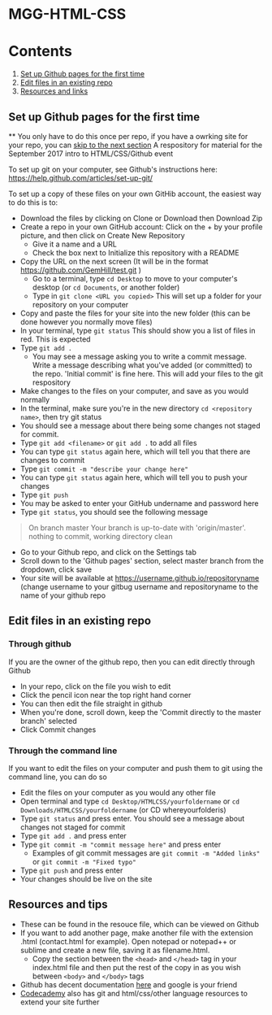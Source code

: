 # MGG-HTML-CSS

# Contents

1. [Set up Github pages for the first time](https://github.com/GemHill/HTMLCSS#set-up-github-pages-for-the-first-time)
2. [Edit files in an existing repo](https://github.com/GemHill/HTMLCSS/blob/master/README.md#edit-files-in-an-existing-repo)
3. [Resources and links](https://github.com/GemHill/HTMLCSS#resources-and-tips)


## Set up Github pages for the first time
** You only have to do this once per repo, if you have a owrking site for your repo, you can [skip to the next section](https://github.com/GemHill/HTMLCSS/blob/master/README.md#edit-files-in-an-exisitng-repo)
A respository for material for the September 2017 intro to HTML/CSS/Github event

To set up git on your computer, see Github's instructions here: https://help.github.com/articles/set-up-git/

To set up a copy of these files on your own GitHib account, the easiest way to do this is to:

* Download the files by clicking on Clone or Download then Download Zip
* Create a repo in your own GitHub account: Click on the + by your profile picture, and then click on Create New Repository
  * Give it a name and a URL
  * Check the box next to Initialize this repository with a README
* Copy the URL on the next screen (It will be in the format https://github.com/GemHill/test.git )
  * Go to a terminal, type `cd Desktop` to move to your computer's desktop (or  `cd Documents`, or another folder)
  * Type in `git clone <URL you copied>`
This will set up a folder for your repository on your computer
* Copy and paste the files for your site into the new folder (this can be done however you normally move files)
* In your terminal, type `git status`
This should show you a list of files in red. This is expected
* Type `git add .`
  * You may see a message asking you to write a commit message. Write a message describing what you've added (or committed) to the repo. 'Initial commit' is fine here. This will add your files to the git respository
* Make changes to the files on your computer, and save as you would normally
* In the terminal, make sure you're in the new directory `cd <repository name>`, then try git status
 * You should see a message about there being some changes not staged for commit.
* Type `git add <filename>` or `git add .` to add all files
 * You can type `git status` again here, which will tell you that there are changes to commit
* Type `git commit -m "describe your change here"`
 * You can type `git status` again here, which will tell you to push your changes
* Type `git push` 
 * You may be asked to enter your GitHub undername and password here
* Type `git status`, you should see the following message 
> On branch master
> Your branch is up-to-date with 'origin/master'.
> nothing to commit, working directory clean
* Go to your Github repo, and click on the Settings tab
* Scroll down to the 'Github pages' section, select master branch from the dropdown, click save
* Your site will be available at https://username.github.io/repositoryname (change username to your gitbug username and repositoryname to the name of your github repo

## Edit files in an existing repo
### Through github

If you are the owner of the github repo, then you can edit directly through Github
* In your repo, click on the file you wish to edit
* Click the pencil icon near the top right hand corner 
* You can then edit the file straight in github
* When you're done, scroll down, keep the 'Commit directly to the master branch' selected
* Click Commit changes

### Through the command line

If you want to edit the files on your computer and push them to git using the command line, you can do so
* Edit the files on your computer as you would any other file
* Open terminal and type `cd Desktop/HTMLCSS/yourfoldername` or `cd Downloads/HTMLCSS/yourfoldername` (or CD whereyourfolderis)
* Type `git status` and press enter. You should see a message about changes not staged for commit
* Type `git add .` and press enter
* Type `git commit -m "commit message here"` and press enter
  * Examples of git commit messages are `git commit -m "Added links"` or `git commit -m "Fixed typo"`
* Type `git push` and press enter
* Your changes should be live on the site

## Resources and tips

* These can be found in the resouce file, which can be viewed on Github
* If you want to add another page, make another file with the extension .html (contact.html for example). Open notepad or notepad++ or sublime and create a new file, saving it as filename.html. 
   * Copy the section between the `<head>` and `</head>` tag in your index.html file and then put the rest of the copy in as you wish between `<body>` and `</body>` tags
* Github has decent documentation [here](https://guides.github.com/) and google is your friend
* [Codecademy](https://www.codecademy.com/) also has git and html/css/other language resources to extend your site further
